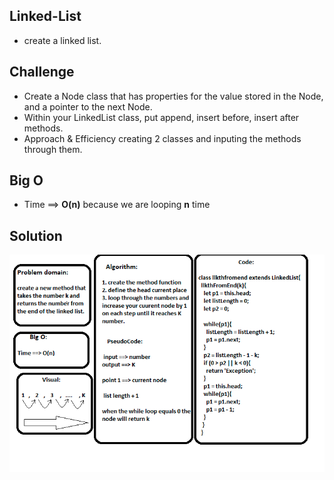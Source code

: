 ## Linked-List
 - create a linked list.
## Challenge
- Create a Node class that has properties for the value stored in the Node, and a pointer to the next Node.
- Within your LinkedList class, put append, insert before, insert after methods.
- Approach & Efficiency
creating 2 classes and inputing the methods through them.
## Big O
 - Time ==> **O(n)** because we are looping **n** time  

## Solution
![ll-kth-from-end](./assests/ll-kth-from-end.PNG)